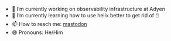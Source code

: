 
- 🔭 I’m currently working on observability infrastructure at Adyen
- 🌱 I’m currently learning how to use helix better to get rid of 🖱️
- 📫 How to reach me: [mastodon](https://mastodon.social/@anoz7)
- 😄 Pronouns: He/Him
